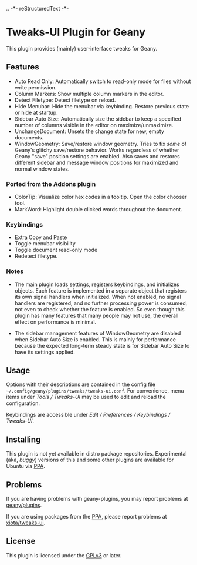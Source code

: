 .. -\*- reStructuredText -\*-

# Tweaks-UI Plugin for Geany

This plugin provides (mainly) user-interface tweaks for Geany.

## Features

* Auto Read Only: Automatically switch to read-only mode for files without write permission.
* Column Markers: Show multiple column markers in the editor.
* Detect Filetype: Detect filetype on reload.
* Hide Menubar: Hide the menubar via keybinding.  Restore previous state or hide at startup.
* Sidebar Auto Size: Automatically size the sidebar to keep a specified number of columns visible in the editor on maximize/unmaximize.
* UnchangeDocument: Unsets the change state for new, empty documents.
* WindowGeometry: Save/restore window geometry.  Tries to fix *some* of Geany's glitchy save/restore behavior.  Works regardless of whether Geany "save" position settings are enabled.  Also saves and restores different sidebar and message window positions for maximized and normal window states.

### Ported from the Addons plugin

* ColorTip: Visualize color hex codes in a tooltip.  Open the color chooser tool.
* MarkWord: Highlight double clicked words throughout the document.

### Keybindings

* Extra Copy and Paste
* Toggle menubar visibility
* Toggle document read-only mode
* Redetect filetype.

### Notes

* The main plugin loads settings, registers keybindings, and initializes objects.  Each feature is implemented in a separate object that registers its own signal handlers when initialized.  When not enabled, no signal handlers are registered, and no further processing power is consumed, not even to check whether the feature is enabled.  So even though this plugin has many features that many people may not use, the overall effect on performance is minimal.

* The sidebar management features of WindowGeometry are disabled when Sidebar Auto Size is enabled.  This is mainly for performance because the expected long-term steady state is for Sidebar Auto Size to have its settings applied.

## Usage

Options with their descriptions are contained in the config file `~/.config/geany/plugins/tweaks/tweaks-ui.conf`.  For convenience, menu items under *Tools / Tweaks-UI* may be used to edit and reload the configuration. 

Keybindings are accessible under *Edit / Preferences / Keybindings / Tweaks-UI*.

## Installing

This plugin is not yet available in distro package repositories.  Experimental (aka, *buggy*) versions of this and some other plugins are available for Ubuntu via [PPA](https://launchpad.net/~xiota/+archive/ubuntu/geany-plugins).

## Problems

If you are having problems with geany-plugins, you may report problems at [geany/plugins](https://github.com/geany/plugins/).

If you are using packages from the [PPA](https://launchpad.net/~xiota/+archive/ubuntu/geany-plugins), please report problems at [xiota/tweaks-ui](https://github.com/xiota/tweaks-ui/).

## License

This plugin is licensed under the [GPLv3](COPYING) or later.
